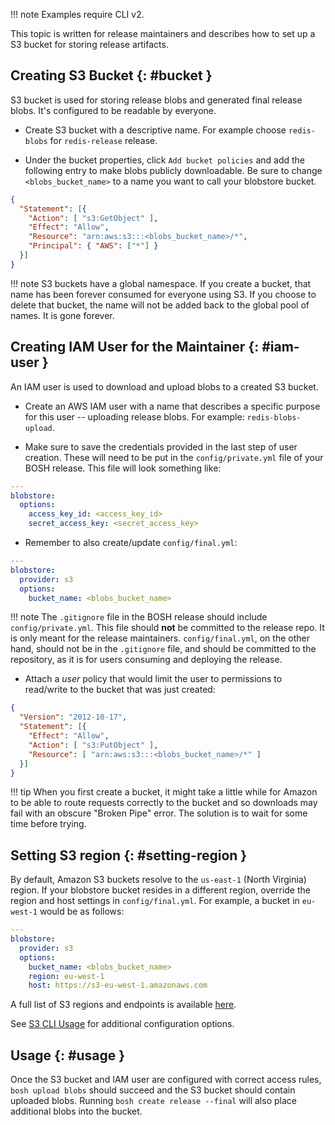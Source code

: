 !!! note
    Examples require CLI v2.

This topic is written for release maintainers and describes how to set up a S3 bucket for storing release artifacts.

## Creating S3 Bucket {: #bucket }

S3 bucket is used for storing release blobs and generated final release blobs. It's configured to be readable by everyone.

- Create S3 bucket with a descriptive name. For example choose `redis-blobs` for `redis-release` release.

- Under the bucket properties, click `Add bucket policies` and add the following entry to make blobs publicly downloadable. Be sure to change `<blobs_bucket_name>` to a name you want to call your blobstore bucket.

```json
{
  "Statement": [{
    "Action": [ "s3:GetObject" ],
    "Effect": "Allow",
    "Resource": "arn:aws:s3:::<blobs_bucket_name>/*",
    "Principal": { "AWS": ["*"] }
  }]
}
```

!!! note
    S3 buckets have a global namespace. If you create a bucket, that name has been forever consumed for everyone using S3. If you choose to delete that bucket, the name will not be added back to the global pool of names. It is gone forever.

## Creating IAM User for the Maintainer {: #iam-user }

An IAM user is used to download and upload blobs to a created S3 bucket.

- Create an AWS IAM user with a name that describes a specific purpose for this user -- uploading release blobs. For example: `redis-blobs-upload`.

- Make sure to save the credentials provided in the last step of user creation. These will need to be put in the `config/private.yml` file of your BOSH release. This file will look something like:

```yaml
---
blobstore:
  options:
    access_key_id: <access_key_id>
    secret_access_key: <secret_access_key>
```

- Remember to also create/update `config/final.yml`:

```yaml
---
blobstore:
  provider: s3
  options:
    bucket_name: <blobs_bucket_name>
```

!!! note
    The <code>.gitignore</code> file in the BOSH release should include <code>config/private.yml</code>. This file should <strong>not</strong> be committed to the release repo. It is only meant for the release maintainers. <code>config/final.yml</code>, on the other hand, should not be in the <code>.gitignore</code> file, and should be committed to the repository, as it is for users consuming and deploying the release.

- Attach a _user_ policy that would limit the user to permissions to read/write to the bucket that was just created:

```json
{
  "Version": "2012-10-17",
  "Statement": [{
    "Effect": "Allow",
    "Action": [ "s3:PutObject" ],
    "Resource": [ "arn:aws:s3:::<blobs_bucket_name>/*" ]
  }]
}
```

!!! tip
    When you first create a bucket, it might take a little while for Amazon to be able to route requests correctly to the bucket and so downloads may fail with an obscure "Broken Pipe" error. The solution is to wait for some time before trying.

## Setting S3 region {: #setting-region }

By default, Amazon S3 buckets resolve to the `us-east-1` (North Virginia) region. If your blobstore bucket resides in a different region, override the region and host settings in `config/final.yml`. For example, a bucket in `eu-west-1` would be as follows:

```yaml
---
blobstore:
  provider: s3
  options:
    bucket_name: <blobs_bucket_name>
    region: eu-west-1
    host: https://s3-eu-west-1.amazonaws.com
```

A full list of S3 regions and endpoints is available [here](http://docs.aws.amazon.com/general/latest/gr/rande.html#s3_region).

See [S3 CLI Usage](https://github.com/pivotal-golang/s3cli#usage) for additional configuration options.

## Usage {: #usage }

Once the S3 bucket and IAM user are configured with correct access rules, `bosh upload blobs` should succeed and the S3 bucket should contain uploaded blobs. Running `bosh create release --final` will also place additional blobs into the bucket.
